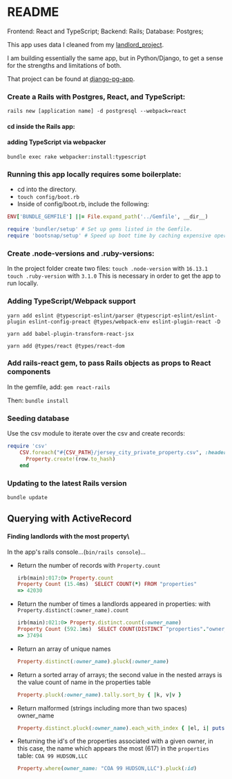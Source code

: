 # README

Frontend: React and TypeScript;
Backend: Rails;
Database: Postgres;

This app uses data I cleaned from my [landlord_project](https://github.com/kylemichaelreaves/landlord_data).

I am building essentially the same app, but in Python/Django, to get a sense for the strengths and limitations of both.

That project can be found at [django-pg-app](https://github.com/kylemichaelreaves/django-pg-app).

### Create a Rails with Postgres, React, and TypeScript:

```
rails new [application name] -d postgresql --webpack=react
```

#### cd inside the Rails app:

#### adding TypeScript via webpacker

```
bundle exec rake webpacker:install:typescript
```

### Running this app locally requires some boilerplate:

- cd into the directory.
- `touch config/boot.rb`
- Inside of config/boot.rb, include the following:

```ruby
ENV['BUNDLE_GEMFILE'] ||= File.expand_path('../Gemfile', __dir__)

require 'bundler/setup' # Set up gems listed in the Gemfile.
require 'bootsnap/setup' # Speed up boot time by caching expensive operations.
```

### Create .node-versions and .ruby-versions:

In the project folder create two files:
`touch .node-version` with `16.13.1`
`touch .ruby-version` with `3.1.0`
This is necessary in order to get the app to run locally.

### Adding TypeScript/Webpack support

```
yarn add eslint @typescript-eslint/parser @typescript-eslint/eslint-plugin eslint-config-preact @types/webpack-env eslint-plugin-react -D
```

```
yarn add babel-plugin-transform-react-jsx
```

```
yarn add @types/react @types/react-dom
```

### Add rails-react gem, to pass Rails objects as props to React components

In the gemfile, add: `gem react-rails`

Then: `bundle install`

### Seeding database

Use the csv module to iterate over the csv and create records:

```ruby
require 'csv'
    CSV.foreach("#{CSV_PATH}/jersey_city_private_property.csv", :headers => true) do |row|
      Property.create!(row.to_hash)
    end
```
### Updating to the latest Rails version
```
bundle update
```
## Querying with ActiveRecord

#### Finding landlords with the most property\
In the app's rails console…(`bin/rails console`)…
- Return the number of records with `Property.count`
  ```ruby
  irb(main):017:0> Property.count
  Property Count (15.4ms)  SELECT COUNT(*) FROM "properties"
  => 42030
  ```
- Return the number of times a landlords appeared in properties: with `Property.distinct(:owner_name).count`
  ```ruby
  irb(main):021:0> Property.distinct.count(:owner_name)
  Property Count (592.1ms)  SELECT COUNT(DISTINCT "properties"."owner_name") FROM "properties"
  => 37494
  ```
- Return an array of unique names
  ```ruby
  Property.distinct(:owner_name).pluck(:owner_name)
  ```
- Return a sorted array of arrays; the second value in the nested arrays is the value count of name in the properties table
  ```ruby
  Property.pluck(:owner_name).tally.sort_by { |k, v|v }
  ```
- Return malformed (strings including more than two spaces) owner_name
  ```ruby
  Property.distinct.pluck(:owner_name).each_with_index { |el, i| puts el, i if el.match?(/\s+{2}/) }
  ```

- Returning the id's of the properties associated with a given owner, in this case, the name which appears the most (617) in the `properties` table: `COA 99 HUDSON,LLC`
  ```ruby
  Property.where(owner_name: "COA 99 HUDSON,LLC").pluck(:id)
  ```
